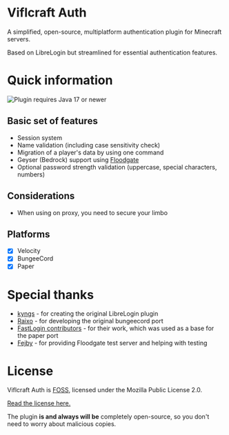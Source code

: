 
# Viflcraft Auth

A simplified, open-source, multiplatform authentication plugin for Minecraft servers.

Based on LibreLogin but streamlined for essential authentication features.

# Quick information

<img src="https://img.shields.io/badge/Java%20version-%2017+-blue?style=for-the-badge&logo=java&logoColor=white"
alt="Plugin requires Java 17 or newer"></img>

## Basic set of features

- Session system
- Name validation (including case sensitivity check)
- Migration of a player's data by using one command
- Geyser (Bedrock) support using [Floodgate](https://github.com/kyngs/LibreLogin/wiki/Floodgate)
- Optional password strength validation (uppercase, special characters, numbers)

## Considerations

- When using on proxy, you need to secure your limbo

## Platforms

- [x] Velocity
- [x] BungeeCord
- [x] Paper

# Special thanks

- [kyngs](https://github.com/kyngs) - for creating the original LibreLogin plugin
- [Raixo](https://github.com/RAIXOCZ) - for developing the original bungeecord port
- [FastLogin contributors](https://github.com/games647/FastLogin) - for their work, which was used as a base for the
  paper port
- [Fejby](https://github.com/Fejby) - for providing Floodgate test server and helping with testing

# License

Viflcraft Auth is [FOSS](https://en.wikipedia.org/wiki/Free_and_open-source_software), licensed under the Mozilla Public License 2.0.

[Read the license here.](https://github.com/kyngs/LibreLogin/blob/master/LICENSE)

The plugin **is and always will be** completely open-source, so you don't need to worry about malicious copies.
